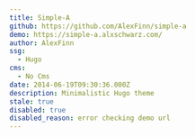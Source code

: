 ```yaml
---
title: Simple-A
github: https://github.com/AlexFinn/simple-a
demo: https://simple-a.alxschwarz.com/
author: AlexFinn
ssg:
  - Hugo
cms:
  - No Cms
date: 2014-06-19T09:30:36.000Z
description: Minimalistic Hugo theme
stale: true
disabled: true
disabled_reason: error checking demo url
---
```

